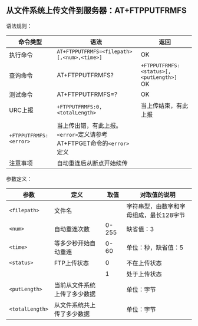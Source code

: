 ## 从文件系统上传文件到服务器：AT+FTPPUTFRMFS

语法规则：

| 命令类型               | 语法                                                         | 返回                                          |
| ---------------------- | ------------------------------------------------------------ | --------------------------------------------- |
| 执行命令               | `AT+FTPPUTFRMFS=<filepath>[,<num>,<time>]`                   | OK                                            |
| 查询命令               | AT+FTPPUTFRMFS?                                              | `+FTPPUTFRMFS: <status>[,<putLength>]` <br>OK |
| 测试命令               | AT+FTPPUTFRMFS=?                                             | OK                                            |
| URC上报                | `+FTPPUTFRMFS:0,<totalLength>`                               | 当上传结束，有此上报                          |
| `+FTPPUTFRMFS:<error>` | 当上传出错，有此上报。`<error>`定义请参考AT+FTPGET命令的`<error>`定义 |                                               |
| 注意事项               | 自动重连后从断点开始续传                                     |                                               |

 

参数定义：

| 参数            | 定义                         | 取值  | 对取值的说明                            |
| --------------- | ---------------------------- | ----- | --------------------------------------- |
| `<filepath>`    | 文件名                       |       | 字符串型，由数字和字母组成，最长128字节 |
| `<num>`         | 自动重连次数                 | 0-255 | 缺省值：3                               |
| `<time>`        | 等多少秒开始自动重连         | 0-60  | 单位：秒，缺省值：5                     |
| `<status>`      | FTP上传状态                  | 0     | 不在上传状态                            |
|                 |                              | 1     | 处于上传状态                            |
| `<putLength>`   | 当前从文件系统上传了多少数据 |       | 单位：字节                              |
| `<totalLength>` | 从文件系统共上传了多少数据   |       | 单位：字节                              |
